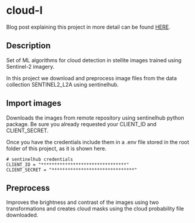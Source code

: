 # cloud-I

Blog post explaining this project in more detail can be found [HERE](https://medium.com/p/b553e6576af6/edit).

## Description

Set of ML algorithms for cloud detection in stellite images trained using Sentinel-2 imagery. 

In this project we download and preprocess image files from the data collection SENTINEL2_L2A
using sentinelhub.

## Import images
Downloads the images from remote repository using sentinelhub python package.
Be sure you already requested your CLIENT_ID and CLIENT_SECRET.

Once you have the credentials include them in a .env file stored in the root folder of
this project, as it is shown here.

```commandline
# sentinelhub credentials
CLIENT_ID = "********************************"
CLIENT_SECRET = "*******************************"
```

## Preprocess
Improves the brightness and contrast of the images using two transformations and creates cloud masks using the cloud probability file downloaded.
